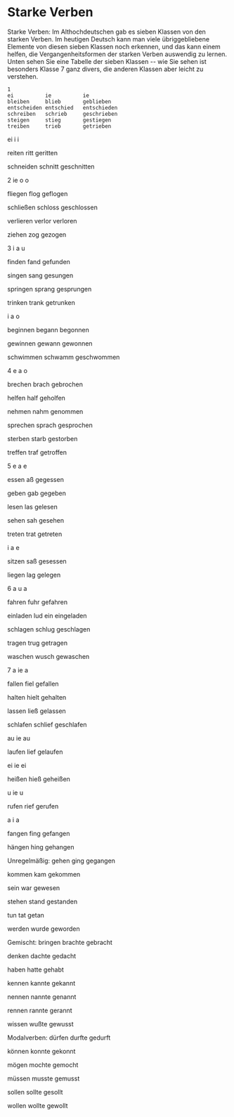# Starke Verben

Starke Verben: 
Im Althochdeutschen gab es sieben Klassen von den starken Verben. Im heutigen Deutsch kann man viele übriggebliebene Elemente von diesen sieben Klassen noch erkennen, und das kann einem helfen, die Vergangenheitsformen der starken Verben auswendig zu lernen. Unten sehen Sie eine Tabelle der sieben Klassen -- wie Sie sehen ist besonders Klasse 7 ganz divers, die anderen Klassen aber leicht zu verstehen.


```
1
ei          ie          ie
bleiben     blieb       geblieben
entscheiden entschied   entschieden
schreiben   schrieb     geschrieben
steigen     stieg       gestiegen
treiben     trieb       getrieben
```
 
 
 
 
ei
i
i
 
reiten
ritt
geritten
 
schneiden
schnitt
geschnitten



2
ie
o
o
 
fliegen
flog
geflogen
 
schließen
schloss
geschlossen
 
verlieren
verlor
verloren
 
ziehen
zog
gezogen

3
i
a
u
 
finden
fand
gefunden
 
singen
sang
gesungen
 
springen
sprang
gesprungen
 
trinken
trank
getrunken
 
 
 
 
 
i
a
o
 
beginnen
begann
begonnen
 
gewinnen
gewann
gewonnen
 
schwimmen
schwamm
geschwommen

4
e
a
o
 
brechen
brach
gebrochen
 
helfen
half
geholfen
 
nehmen
nahm
genommen
 
sprechen
sprach
gesprochen
 
sterben
starb
gestorben
 
treffen
traf
getroffen

5
e
a
e
 
essen
aß
gegessen
 
geben
gab
gegeben
 
lesen
las
gelesen
 
sehen
sah
gesehen
 
treten
trat
getreten
 
 
 
 
 
i
a
e
 
sitzen
saß
gesessen
 
liegen
lag
gelegen

6
a
u
a
 
fahren
fuhr
gefahren
 
einladen
lud ein
eingeladen
 
schlagen
schlug
geschlagen
 
tragen
trug
getragen
 
waschen
wusch
gewaschen

7
a
ie
a
 
fallen
fiel
gefallen
 
halten
hielt
gehalten
 
lassen
ließ
gelassen
 
schlafen
schlief
geschlafen
 
 
 
 
 
au
ie
au
 
laufen
lief
gelaufen
 
 
 
 
 
ei
ie
ei
 
heißen
hieß
geheißen
 
 
 
 
 
u
ie
u
 
rufen
rief
gerufen
 
 
 
 
 
a
i
a
 
fangen
fing
gefangen
 
hängen
hing
gehangen

Unregelmäßig:
gehen
ging
gegangen
 
kommen
kam
gekommen
 
sein
war
gewesen
 
stehen
stand
gestanden
 
tun
tat
getan
 
werden
wurde
geworden

Gemischt:
bringen
brachte
gebracht
 
denken
dachte
gedacht
 
haben
hatte
gehabt
 
kennen
kannte
gekannt
 
nennen
nannte
genannt
 
rennen
rannte
gerannt
 
wissen
wußte
gewusst

Modalverben:
dürfen
durfte
gedurft
 
können
konnte
gekonnt
 
mögen
mochte
gemocht
 
müssen
musste
gemusst
 
sollen
sollte
gesollt
 
wollen
wollte
gewollt
